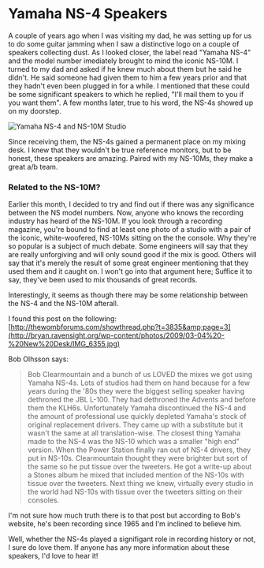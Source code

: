 # Yamaha NS-4 Speakers

A couple of years ago when I was visiting my dad, he was setting up for us
to do some guitar jamming when I saw a distinctive logo on a couple of
speakers collecting dust. As I looked closer, the label read "Yamaha NS-4"
and the model number imediately brought to mind the iconic NS-10M. I
turned to my dad and asked if he knew much about them but he said he
didn't. He said someone had given them to him a few years prior and that
they hadn't even been plugged in for a while. I mentioned that these could
be some significant speakers to which he replied, "I'll mail them to you
if you want them". A few months later, true to his word, the NS-4s showed
up on my doorstep.

![Yamaha NS-4 and NS-10M Studio](http://bryan.ravensight.org/wp-content/photos/2009/03-04%20-%20New%20Desk/IMG_6355.jpg "Yamaha NS-4 and NS-10M Studio")

Since receiving them, the NS-4s gained a permanent place on my mixing
desk. I knew that they wouldn't be true reference monitors, but to be
honest, these speakers are amazing. Paired with my NS-10Ms, they make a
great a/b team.

### Related to the NS-10M?

Earlier this month, I decided to try and find out if there was any
significance between the NS model numbers. Now, anyone who knows the
recording industry has heard of the NS-10M. If you look through a
recording magazine, you're bound to find at least one photo of a studio
with a pair of the iconic, white-woofered, NS-10Ms sitting on the the
console. Why they're so popular is a subject of much debate. Some
engineers will say that they are really unforgiving and will only sound
good if the mix is good. Others will say that it's merely the result of
some great engineer mentioning that they used them and it caught on. I
won't go into that argument here; Suffice it to say, they've been used to
mix thousands of great records.

Interestingly, it seems as though there may be some relationship between the NS-4 and the NS-10M afterall.

I found this post on the following: [http://thewombforums.com/showthread.php?t=3835&amp;page=3](http://bryan.ravensight.org/wp-content/photos/2009/03-04%20-%20New%20Desk/IMG_6355.jpg)

Bob Olhsson says:

> Bob Clearmountain and a bunch of us LOVED the mixes we got using Yamaha
> NS-4s.  Lots of studios had them on hand because for a few years during
> the '80s they were the biggest selling speaker having dethroned the JBL
> L-100. They had dethroned the Advents and before them the KLH6s.
> Unfortunately Yamaha discontinued the NS-4 and the amount of
> professional use quickly depleted Yamaha's stock of original replacement
> drivers. They came up with a substitute but it wasn't the same at all
> translation-wise. The closest thing Yamaha made to the NS-4 was the
> NS-10 which was a smaller "high end" version. When the Power Station
> finally ran out of NS-4 drivers, they put in NS-10s. Clearmountain
> thought they were brighter but sort of the same so he put tissue over
> the tweeters.  He got a write-up about a Stones album he mixed that
> included mention of the NS-10s with tissue over the tweeters. Next thing
> we knew, virtually every studio in the world had NS-10s with tissue over
> the tweeters sitting on their consoles.

I'm not sure how much truth there is to that post but according to Bob's
website, he's been recording since 1965 and I'm inclined to believe him.

Well, whether the NS-4s played a signifigant role in recording history or
not, I sure do love them. If anyone has any more information about these
speakers, I'd love to hear it!
